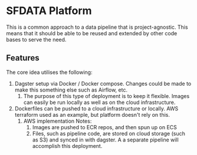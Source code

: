 # SFDATA Platform
This is a common approach to a data pipeline that is project-agnostic. This means that it should be able to be
reused and extended by other code bases to serve the need.

## Features
The core idea utilises the following:
1. Dagster setup via Docker / Docker compose. Changes could be made to make this something else such as Airflow, etc.
   1. The purpose of this type of deployment is to keep it flexible. Images can easily be run locally as well as on the 
   cloud infrastructure.
2. Dockerfiles can be pushed to a cloud infrastructure or locally. AWS terraform used as an example, but platform 
doesn't rely on this.
   1. AWS implementation Notes: 
      1. Images are pushed to ECR repos, and then spun up on ECS
      2. Files, such as pipeline code, are stored on cloud storage (such as S3) and synced in with dagster. A a separate 
      pipeline will accomplish this deployment.

